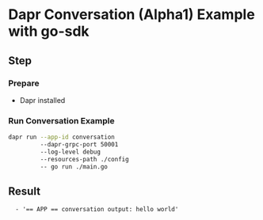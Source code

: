 # Dapr Conversation (Alpha1) Example with go-sdk

## Step

### Prepare

- Dapr installed

### Run Conversation Example

<!-- STEP
name: Run Conversation
output_match_mode: substring
expected_stdout_lines:
  - '== APP == conversation input: hello world'
  - '== APP == conversation output: hello world'

background: true
sleep: 120
timeout_seconds: 120
-->

```bash
dapr run --app-id conversation 
         --dapr-grpc-port 50001 
         --log-level debug 
         --resources-path ./config 
         -- go run ./main.go
```

<!-- END_STEP -->

## Result

```
  - '== APP == conversation output: hello world'
```
